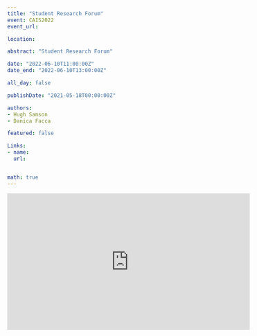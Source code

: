 ```yaml
---
title: "Student Research Forum"
event: CAIS2022
event_url:

location: 

abstract: "Student Research Forum"

date: "2022-06-10T11:00:00Z"
date_end: "2022-06-10T13:00:00Z"

all_day: false

publishDate: "2021-05-18T00:00:00Z"

authors:
- Hugh Samson
- Danica Facca

featured: false

Links: 
- name: 
  url: 


math: true
---
```

<iframe width="560" height="315" src="https://www.youtube.com/embed/ffoCCROLs8U" title="YouTube video player" frameborder="0" allow="accelerometer; autoplay; clipboard-write; encrypted-media; gyroscope; picture-in-picture" allowfullscreen></iframe>
